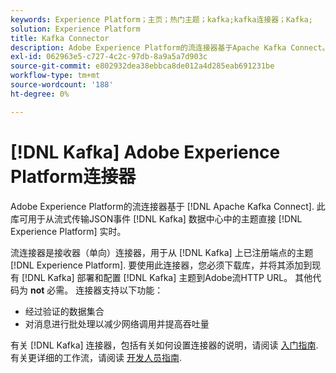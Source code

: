 ```yaml
---
keywords: Experience Platform；主页；热门主题；kafka;kafka连接器；Kafka;
solution: Experience Platform
title: Kafka Connector
description: Adobe Experience Platform的流连接器基于Apache Kafka Connect。 此库可用于直接在您的数据中心中将JSON事件从Kafka主题流式传输到实时Experience Platform。
exl-id: 062963e5-c727-4c2c-97db-8a9a5a7d903c
source-git-commit: e802932dea38ebbca8de012a4d285eab691231be
workflow-type: tm+mt
source-wordcount: '188'
ht-degree: 0%

---
```


# [!DNL Kafka] Adobe Experience Platform连接器

Adobe Experience Platform的流连接器基于 [!DNL Apache Kafka Connect]. 此库可用于从流式传输JSON事件 [!DNL Kafka] 数据中心中的主题直接 [!DNL Experience Platform] 实时。

流连接器是接收器（单向）连接器，用于从 [!DNL Kafka] 上已注册端点的主题 [!DNL Experience Platform]. 要使用此连接器，您必须下载库，并将其添加到现有 [!DNL Kafka] 部署和配置 [!DNL Kafka] 主题到Adobe流HTTP URL。 其他代码为 **not** 必需。 连接器支持以下功能：

- 经过验证的数据集合
- 对消息进行批处理以减少网络调用并提高吞吐量

有关 [!DNL Kafka] 连接器，包括有关如何设置连接器的说明，请阅读 [入门指南](https://github.com/adobe/experience-platform-streaming-connect). 有关更详细的工作流，请阅读 [开发人员指南](https://www.adobe.com/go/kafka-connector-developer-guide).
